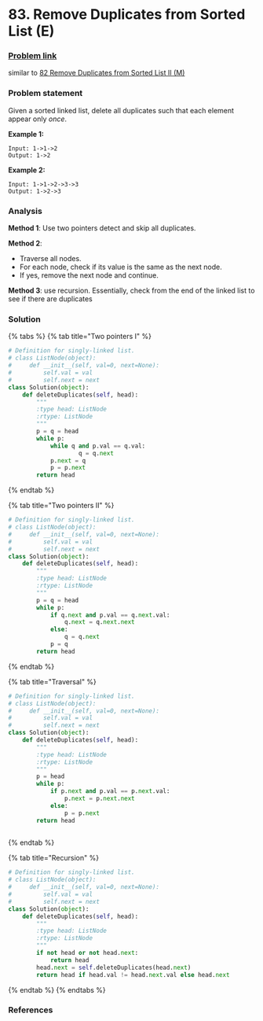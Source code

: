 # 83. Remove Duplicates from Sorted List \(E\)

### [Problem link](https://leetcode.com/problems/remove-duplicates-from-sorted-list/)

similar to [82 Remove Duplicates from Sorted List II \(M\)](https://leetcode.com/problems/remove-duplicates-from-sorted-list-ii/)

### Problem statement

Given a sorted linked list, delete all duplicates such that each element appear only _once_.

**Example 1:**

```text
Input: 1->1->2
Output: 1->2
```

**Example 2:**

```text
Input: 1->1->2->3->3
Output: 1->2->3
```

### Analysis

**Method 1**: Use two pointers detect and skip all duplicates.

**Method 2**: 

* Traverse all nodes. 
* For each node, check if its value is the same as the next node. 
* If yes, remove the next node and continue.

**Method 3**: use recursion. Essentially, check from the end of the linked list to see if there are duplicates

### Solution

{% tabs %}
{% tab title="Two pointers I" %}
```python
# Definition for singly-linked list.
# class ListNode(object):
#     def __init__(self, val=0, next=None):
#         self.val = val
#         self.next = next
class Solution(object):
    def deleteDuplicates(self, head):
        """
        :type head: ListNode
        :rtype: ListNode
        """
        p = q = head
        while p:
            while q and p.val == q.val:
                    q = q.next
            p.next = q
            p = p.next
        return head
```
{% endtab %}

{% tab title="Two pointers II" %}
```python
# Definition for singly-linked list.
# class ListNode(object):
#     def __init__(self, val=0, next=None):
#         self.val = val
#         self.next = next
class Solution(object):
    def deleteDuplicates(self, head):
        """
        :type head: ListNode
        :rtype: ListNode
        """
        p = q = head
        while p:
            if q.next and p.val == q.next.val:
                q.next = q.next.next
            else:
                q = q.next
            p = q
        return head
```
{% endtab %}

{% tab title="Traversal" %}
```python
# Definition for singly-linked list.
# class ListNode(object):
#     def __init__(self, val=0, next=None):
#         self.val = val
#         self.next = next
class Solution(object):
    def deleteDuplicates(self, head):
        """
        :type head: ListNode
        :rtype: ListNode
        """
        p = head
        while p:
            if p.next and p.val == p.next.val:
                p.next = p.next.next
            else:
                p = p.next
        return head
        
```
{% endtab %}

{% tab title="Recursion" %}
```python
# Definition for singly-linked list.
# class ListNode(object):
#     def __init__(self, val=0, next=None):
#         self.val = val
#         self.next = next
class Solution(object):
    def deleteDuplicates(self, head):
        """
        :type head: ListNode
        :rtype: ListNode
        """
        if not head or not head.next:
            return head
        head.next = self.deleteDuplicates(head.next)
        return head if head.val != head.next.val else head.next
```
{% endtab %}
{% endtabs %}

### References

